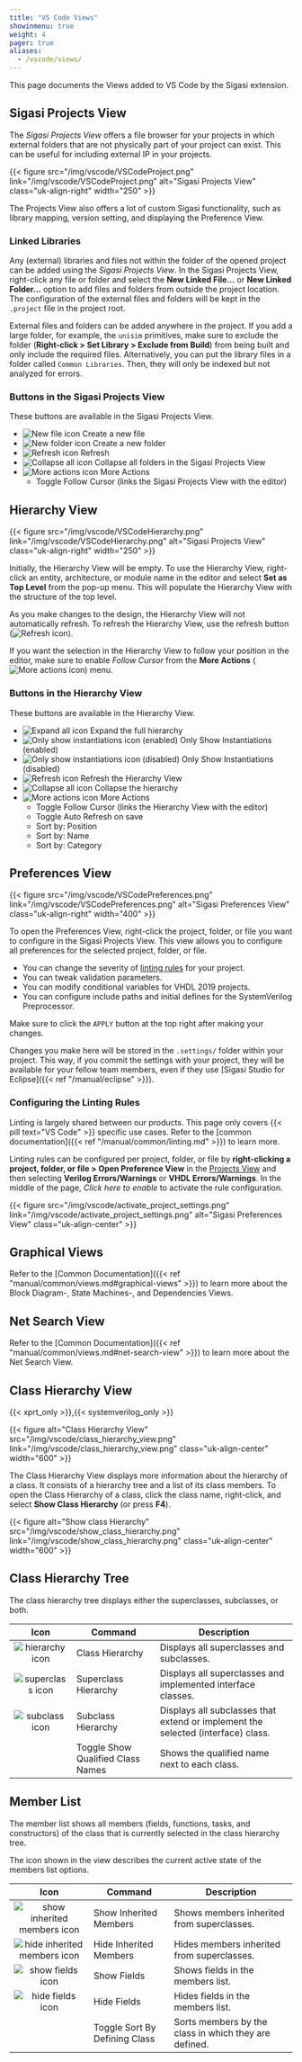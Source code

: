 ```yaml
---
title: "VS Code Views"
showinmenu: true
weight: 4
pager: true
aliases:
  - /vscode/views/
---
```

This page documents the Views added to VS Code by the Sigasi extension.

## Sigasi Projects View

The _Sigasi Projects View_ offers a file browser for your projects in which external folders that are not physically part of your project can exist.
This can be useful for including external IP in your projects.

{{< figure src="/img/vscode/VSCodeProject.png" link="/img/vscode/VSCodeProject.png" alt="Sigasi Projects View" class="uk-align-right" width="250" >}}

The Projects View also offers a lot of custom Sigasi functionality, such as library mapping, version setting, and displaying the Preference View.

### Linked Libraries

Any (external) libraries and files not within the folder of the opened project can be added using the _Sigasi Projects View_.
In the Sigasi Projects View, right-click any file or folder and select the **New Linked File...** or **New Linked Folder...** option to add files and folders from outside the project location.
The configuration of the external files and folders will be kept in the `.project` file in the project root.

External files and folders can be added anywhere in the project.
If you add a large folder, for example, the `unisim` primitives, make sure to exclude the folder (**Right-click > Set Library > Exclude from Build**) from being built and only include the required files.
Alternatively, you can put the library files in a folder called `Common Libraries`.
Then, they will only be indexed but not analyzed for errors.

### Buttons in the Sigasi Projects View

These buttons are available in the Sigasi Projects View.

* ![New file icon](/img/manual/vscode/new-file.svg) Create a new file
* ![New folder icon](/img/manual/vscode/new-folder.svg) Create a new folder
* ![Refresh icon](/img/manual/vscode/refresh.svg) Refresh
* ![Collapse all icon](/img/manual/vscode/collapse-all.svg) Collapse all folders in the Sigasi Projects View
* ![More actions icon](/img/manual/vscode/ellipsis.svg) More Actions
  * Toggle Follow Cursor (links the Sigasi Projects View with the editor)

## Hierarchy View

{{< figure src="/img/vscode/VSCodeHierarchy.png" link="/img/vscode/VSCodeHierarchy.png" alt="Sigasi Projects View" class="uk-align-right" width="250" >}}

Initially, the Hierarchy View will be empty.
To use the Hierarchy View, right-click an entity, architecture, or module name in the editor and select **Set as Top Level** from the pop-up menu.
This will populate the Hierarchy View with the structure of the top level.

As you make changes to the design, the Hierarchy View will not automatically refresh.
To refresh the Hierarchy View, use the refresh button (![Refresh icon](/img/manual/vscode/refresh.svg)).

If you want the selection in the Hierarchy View to follow your position in the editor, make sure to enable _Follow Cursor_ from the **More Actions** (![More actions icon](/img/manual/vscode/ellipsis.svg)) menu.

### Buttons in the Hierarchy View

These buttons are available in the Hierarchy View.

* ![Expand all icon](/img/manual/vscode/expand-all.svg) Expand the full hierarchy
* ![Only show instantiations icon (enabled)](/img/manual/vscode/eye.svg) Only Show Instantiations (enabled)
* ![Only show instantiations icon (disabled)](/img/manual/vscode/eye-closed.svg) Only Show Instantiations (disabled)
* ![Refresh icon](/img/manual/vscode/refresh.svg) Refresh the Hierarchy View
* ![Collapse all icon](/img/manual/vscode/collapse-all.svg) Collapse the hierarchy
* ![More actions icon](/img/manual/vscode/ellipsis.svg) More Actions
  * Toggle Follow Cursor (links the Hierarchy View with the editor)
  * Toggle Auto Refresh on save
  * Sort by: Position
  * Sort by: Name
  * Sort by: Category

## Preferences View

{{< figure src="/img/vscode/VSCodePreferences.png" link="/img/vscode/VSCodePreferences.png" alt="Sigasi Preferences View" class="uk-align-right" width="400" >}}

To open the Preferences View, right-click the project, folder, or file you want to configure in the Sigasi Projects View.
This view allows you to configure all preferences for the selected project, folder, or file.

* You can change the severity of [linting rules](#configuring-the-linting-rules) for your project.
* You can tweak validation parameters.
* You can modify conditional variables for VHDL 2019 projects.
* You can configure include paths and initial defines for the SystemVerilog Preprocessor.

Make sure to click the `APPLY` button at the top right after making your changes.

Changes you make here will be stored in the `.settings/` folder within your project.
This way, if you commit the settings with your project, they will be available for your fellow team members, even if they use [Sigasi Studio for Eclipse]({{< ref "/manual/eclipse" >}}).

### Configuring the Linting Rules

Linting is largely shared between our products. This page only covers {{< pill text="VS Code" >}} specific use cases. Refer to the [common documentation]({{< ref "/manual/common/linting.md" >}}) to learn more.

Linting rules can be configured per project, folder, or file by **right-clicking a project, folder, or file > Open Preference View** in the [Projects View](#sigasi-projects-view) and then selecting **Verilog Errors/Warnings** or **VHDL Errors/Warnings**.
In the middle of the page, _Click here to enable_ to activate the rule configuration.

{{< figure src="/img/vscode/activate_project_settings.png" link="/img/vscode/activate_project_settings.png" alt="Sigasi Preferences View" class="uk-align-center" >}}

## Graphical Views

Refer to the [Common Documentation]({{< ref "manual/common/views.md#graphical-views" >}}) to learn more about the Block Diagram-, State Machines-, and Dependencies Views.

## Net Search View

Refer to the [Common Documentation]({{< ref "manual/common/views.md#net-search-view" >}}) to learn more about the Net Search View.

## Class Hierarchy View

{{< xprt_only >}},{{< systemverilog_only >}}

{{< figure alt="Class Hierarchy View" src="/img/vscode/class_hierarchy_view.png" link="/img/vscode/class_hierarchy_view.png" class="uk-align-center" width="600" >}}

The Class Hierarchy View displays more information about the hierarchy of a class. It consists of a hierarchy tree
and a list of its class members. To open the Class Hierarchy of a class, click the class name, right-click, and select **Show Class Hierarchy** (or press **F4**).

{{< figure alt="Show class Hierarchy" src="/img/vscode/show_class_hierarchy.png" link="/img/vscode/show_class_hierarchy.png" class="uk-align-center" width="600" >}}

## Class Hierarchy Tree

The class hierarchy tree displays either the superclasses, subclasses, or both.

| Icon                                                            | Command                           | Description
|:---------------------------------------------------------------:|-----------------------------------|------------
|![hierarchy icon](/img/manual/vscode/type-hierarchy.svg)         | Class Hierarchy                   | Displays all superclasses and subclasses.
|![superclass icon](/img/manual/vscode/type-hierarchy-super.svg)  | Superclass Hierarchy              | Displays all superclasses and implemented interface classes.
|![subclass icon](/img/manual/vscode/type-hierarchy-sub.svg)      | Subclass Hierarchy                | Displays all subclasses that extend or implement the selected (interface) class.
|                                                                 | Toggle Show Qualified Class Names | Shows the qualified name next to each class.

## Member List

The member list shows all members (fields, functions, tasks, and constructors) of the class that is currently selected in the class hierarchy tree.

The icon shown in the view describes the current active state of the members list options.

| Icon                                                                            | Command                       | Description
|:-------------------------------------------------------------------------------:|-------------------------------|------------
|![show inherited members icon](/img/manual/vscode/show-inherited-members.svg)    | Show Inherited Members        | Shows members inherited from superclasses.
|![hide inherited members icon](/img/manual/vscode/hide-inherited-members.svg)    | Hide Inherited Members        | Hides members inherited from superclasses.
|![show fields icon](/img/manual/vscode/show-fields.svg)                          | Show Fields                   | Shows fields in the members list.
|![hide fields icon](/img/manual/vscode/hide-fields.svg)                          | Hide Fields                   | Hides fields in the members list.
|                                                                                 | Toggle Sort By Defining Class | Sorts members by the class in which they are defined.
